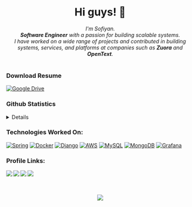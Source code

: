<h1 align="center">Hi guys! 👋</h1>
<p align="center">
  <i>
        I'm Sofiyan.<br>
        <b>Software Engineer</b> with a passion for building scalable systems.<br>
        I have worked on a wide range of projects and contributed in building systems, services, and platforms at companies such as <b>Zuora</b> and <b>OpenText</b>.<br>
    </i><br>
</p>

### Download Resume
[![Google Drive](https://img.shields.io/badge/Google%20Drive-4285F4?style=for-the-badge&logo=googledrive&logoColor=white)](https://drive.google.com/file/d/1j06uCQKqlcHwoqp3pVO-zSXIzzczJoyZ/view?usp=sharing)
</br>

### Github Statistics
<details>
<p align="center">
  <a href="https://github.com/sufiyan0211">
    <img src="http://github-profile-summary-cards.vercel.app/api/cards/profile-details?username=sufiyan0211&theme=transparent" />
  </a>
  <a href="https://github.com/sufiyan0211">
    <img src="https://github-readme-streak-stats.herokuapp.com/?user=sufiyan0211&hide_border=true&card_width=338&theme=transparent" />
  </a>
  <a href="https://github.com/sufiyan0211">
    <img src="http://github-profile-summary-cards.vercel.app/api/cards/stats?username=sufiyan0211&theme=transparent" />
  </a>
  <a href="https://github.com/sufiyan0211">
    <img src="https://github-readme-stats.vercel.app/api/top-langs/?username=sufiyan0211&langs_count=10&exclude_repo=&hide=jupyter%20notebook,vim%20script,cmake,makefile,batchfile,emacs%20lisp,css,html&layout=default&card_width=699&hide_border=true&theme=transparent" />
  </a>
</p>
</details>

### Technologies Worked On:
[![Spring](https://img.shields.io/badge/spring-%236DB33F.svg?style=for-the-badge&logo=spring&logoColor=white)](https://github.com/sufiyan0211)
[![Docker](https://img.shields.io/badge/docker-%230db7ed.svg?style=for-the-badge&logo=docker&logoColor=white)](https://github.com/sufiyan0211)
[![Django](https://img.shields.io/badge/django-%23092E20.svg?style=for-the-badge&logo=django&logoColor=white)](https://github.com/sufiyan0211)
[![AWS](https://img.shields.io/badge/AWS-%23FF9900.svg?style=for-the-badge&logo=amazon-aws&logoColor=white)](https://github.com/sufiyan0211)
[![MySQL](https://img.shields.io/badge/mysql-%2300f.svg?style=for-the-badge&logo=mysql&logoColor=white)](https://github.com/sufiyan0211)
[![MongoDB](https://img.shields.io/badge/MongoDB-%234ea94b.svg?style=for-the-badge&logo=mongodb&logoColor=white)](https://github.com/sufiyan0211)
[![Grafana](https://img.shields.io/badge/grafana-%23F46800.svg?style=for-the-badge&logo=grafana&logoColor=white)](https://github.com/sufiyan0211)

### Profile Links:
<p align="center>   
  <a href="https://www.linkedin.com/in/mohammed-abdul-sofiyan-550049165/" target="_blank"> 
    <img align="left" src="https://img.shields.io/badge/linkedin-%230077B5.svg?style=for-the-badge&logo=linkedin&logoColor=white"> 
  </a>

  <a href="https://auth.geeksforgeeks.org/user/sufiyan0211/practice" target="_blank"> 
    <img align="left" src="https://img.shields.io/badge/GeeksforGeeks-gray?style=for-the-badge&logo=geeksforgeeks&logoColor=35914c"> 
  </a>

  <a href="https://leetcode.com/sufiyan0211/" target="_blank"> 
    <img align="left" src="https://img.shields.io/badge/LeetCode-000000?style=for-the-badge&logo=LeetCode&logoColor=#d16c06"> 
  </a>

  <a href="https://www.sufiyandev.com/" target="_blank"> 
    <img align="left" src="https://img.shields.io/badge/Portfolio-%23000000.svg?style=for-the-badge&logo=firefox&logoColor=#FF7139"> 
  </a>
</p>

</br></br></br>
                                                                                                                                   
<p align="center">
  <a href="https://github.com/sufiyan0211">
    <img src="https://komarev.com/ghpvc/?username=sufiyan0211&color=blue&style=flat)" />
  </a>
</p>
